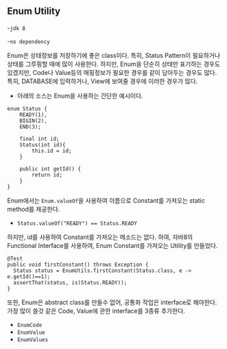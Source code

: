 **Enum Utility**
----------------

\-`jdk 8`

\-`no dependency`

Enum은 상태정보를 저장하기에 좋은 class이다. 특히, Status Pattern이 필요하거나 상태를 그루핑할 때에 많이 사용한다. 하지만, Enum을 단순히 상태만 표기하는 경우도 있겠지만, Code나 Value등의 매핑정보가 필요한 경우를 같이 담아두는 경우도 많다. 특히, DATABASE에 입력하거나, View에 보여줄 경우에 이러한 경우가 많다.

-	아래의 소스는 Enum을 사용하는 간단한 예시이다.

```
enum Status {
    READY(1),
    BIGIN(2),
    END(3);

    final int id;
    Status(int id){
        this.id = id;
    }

    public int getId() {
        return id;
    }
}
```

Enum에서는 `Enum.valueOf`을 사용하여 이름으로 Constant를 가져오는 static method를 제공한다.
 - `Status.valueOf("READY") == Status.READY`

하지만, id를 사용하여 Constant를 가져오는 메소드는 없다. 하여, 자바8의 Functional Interface를 사용하여, Enum Constant를 가져오는 Utility를 만들었다.

```
@Test
public void firstConstant() throws Exception {
  Status status = EnumUtils.firstConstant(Status.class, e -> e.getId()==1);
  assertThat(status, is(Status.READY));
}
```

또한, Enum은 abstract class를 만들수 없어, 공통화 작업은 interface로 해야한다. 가장 많이 쓸것 같은 Code, Value에 관한 interface를 3종류 추가한다.

 - `EnumCode`
 - `EnumValue`
 - `EnumValues`
